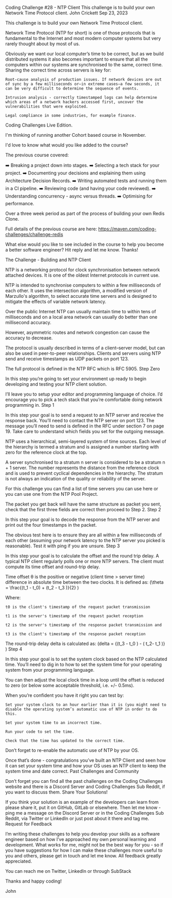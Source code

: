 Coding Challenge #28 - NTP Client
This challenge is to build your own Network Time Protocol client.
John Crickett
Sep 23, 2023

This challenge is to build your own Network Time Protocol client.

Network Time Protocol (NTP for short) is one of those protocols that is fundamental to the Internet and most modern computer systems but very rarely thought about by most of us.

Obviously we want our local computer’s time to be correct, but as we build distributed systems it also becomes important to ensure that all the computers within our systems are synchronised to the same, correct time. Sharing the correct time across servers is key for:

    Root-cause analysis of production issues. If network devices are out of sync by a few milliseconds or—in extreme cases—a few seconds, it can be very difficult to determine the sequence of events.

    Intrusion analysis - correctly timestamped logs can help determine which areas of a network hackers accessed first, uncover the vulnerabilities that were exploited.

    Legal compliance in some industries, for example finance.

Coding Challenges Live Edition.

I'm thinking of running another Cohort based course in November.

I'd love to know what would you like added to the course?

The previous course covered:

➡️ Breaking a project down into stages.
➡️ Selecting a tech stack for your project.
➡️ Documenting your decisions and explaining them using Architecture Decision Records.
➡️ Writing automated tests and running them in a CI pipeline.
➡️ Reviewing code (and having your code reviewed).
➡️ Understanding concurrency - async versus threads.
➡️ Optimising for performance.

Over a three week period as part of the process of building your own Redis Clone.

Full details of the previous course are here: https://maven.com/coding-challenges/challenge-redis

What else would you like to see included in the course to help you become a better software engineer? Hit reply and let me know. Thanks!

The Challenge - Building and NTP Client

NTP is a networking protocol for clock synchronisation between network attached devices. It is one of the oldest Internet protocols in current use.

NTP is intended to synchronise computers to within a few milliseconds of each other. It uses the intersection algorithm, a modified version of Marzullo's algorithm, to select accurate time servers and is designed to mitigate the effects of variable network latency.

Over the public Internet NTP can usually maintain time to within tens of milliseconds and on a local area network can usually do better than one millisecond accuracy.

However, asymmetric routes and network congestion can cause the accuracy to decrease.

The protocol is usually described in terms of a client–server model, but can also be used in peer-to-peer relationships. Clients and servers using NTP send and receive timestamps as UDP packets on port 123.

The full protocol is defined in the NTP RFC which is RFC 5905.
Step Zero

In this step you’re going to set your environment up ready to begin developing and testing your NTP client solution.

I’ll leave you to setup your editor and programming language of choice. I’d encourage you to pick a tech stack that you’re comfortable doing network programming in.
Step 1

In this step your goal is to send a request to an NTP server and receive the response back. You’ll need to contact the NTP server on port 123. The message you’ll need to send is defined in the RFC under section 7 on page 19. Take care to understand which fields you set for the outgoing message.

NTP uses a hierarchical, semi-layered system of time sources. Each level of the hierarchy is termed a stratum and is assigned a number starting with zero for the reference clock at the top.

A server synchronised to a stratum n server is considered to be a stratum n + 1 server. The number represents the distance from the reference clock and is used to prevent cyclical dependencies in the hierarchy. The stratum is not always an indication of the quality or reliability of the server.

For this challenge you can find a list of time servers you can use here or you can use one from the NTP Pool Project.

The packet you get back will have the same structure as packet you sent, check that the first three fields are correct then proceed to Step 2.
Step 2

In this step your goal is to decode the response from the NTP server and print out the four timestamps in the packet.

The obvious test here is to ensure they are all within a few milliseconds of each other (assuming your network latency to the NTP server you picked is reasonable). Test it with ping if you are unsure.
Step 3

In this step your goal is to calculate the offset and the round trip delay. A typical NTP client regularly polls one or more NTP servers. The client must compute its time offset and round-trip delay.

Time offset θ is the positive or negative (client time > server time) difference in absolute time between the two clocks. It is defined as:
\(\theta = \frac{(t_1 - t_0) + (t_2 - t_3 )}{2} \)

Where:

    t0 is the client's timestamp of the request packet transmission

    t1 is the server's timestamp of the request packet reception

    t2 is the server's timestamp of the response packet transmission and

    t3 is the client's timestamp of the response packet reception

The round-trip delay delta is calculated as:
\(delta = {(t_3 - t_0 ) - ( t_2- t_1 )} \)
Step 4

In this step your goal is to set the system clock based on the NTP calculated time. You’ll need to dig in to how to set the system time for your operating system from your programming language.

You can then adjust the local clock time in a loop until the offset is reduced to zero (or below some acceptable threshold, i.e. +/- 0.5ms).

When you’re confident you have it right you can test by:

    Set your system clock to an hour earlier than it is (you might need to disable the operating system’s automatic use of NTP in order to do this.

    Set your system time to an incorrect time.

    Run your code to set the time.

    Check that the time has updated to the correct time.

Don’t forget to re-enable the automatic use of NTP by your OS.

Once that’s done - congratulations you’ve built an NTP Client and seen how it can set your system time and how your OS uses an NTP client to keep the system time and date correct.
Past Challenges and Community

Don’t forget you can find all the past challenges on the Coding Challenges website and there is a Discord Server and Coding Challenges Sub Reddit, if you want to discuss them.
Share Your Solutions!

If you think your solution is an example of the developers can learn from please share it, put it on GitHub, GitLab or elsewhere. Then let me know - ping me a message on the Discord Server or in the Coding Challenges Sub Reddit, via Twitter or LinkedIn or just post about it there and tag me.
Request for Feedback

I’m writing these challenges to help you develop your skills as a software engineer based on how I’ve approached my own personal learning and development. What works for me, might not be the best way for you - so if you have suggestions for how I can make these challenges more useful to you and others, please get in touch and let me know. All feedback greatly appreciated.

You can reach me on Twitter, LinkedIn or through SubStack

Thanks and happy coding!

John